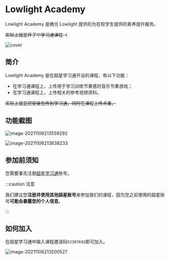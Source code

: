# Lowlight Academy

Lowlight Academy 是微光 Lowlight 提供的为在校学生提供的素养提升服务。

~~实际上就是开了个学习通课程（~~

![cover](https://i.loli.net/2021/11/06/ZgyfK6WsaGUE12l.png)

## 简介

Lowlight Academy 是在超星学习通开设的课程，有以下功能：

- 在学习通课程上，上传用于学习训练节奏感的音乐节奏游戏；
- 在学习通课程上，上传相关的参考视频资料。

~~实际上就是把安装包传到学习通，同时在课程上传点番。~~

## 功能截图

![image-20211106213559292](https://i.loli.net/2021/11/06/D42IFL7s3EpM6Q9.png)

![image-20211106213638233](https://i.loli.net/2021/11/06/KSBbXgp9rydFjNW.png)

## 参加前须知

您需要事先注册[超星学习通](http://i.chaoxing.com)账号。

:::caution 注意

我们建议您**注册并使用其他超星账号**来参加我们的课程，因为您之前使用的超星账号**可能会暴露您的个人信息**。

:::

## 如何加入

在超星学习通中输入课程邀请码`52307692`即可加入。

![image-20211106213500527](https://i.loli.net/2021/11/06/zdxTHNbZCS7g3rX.png)

